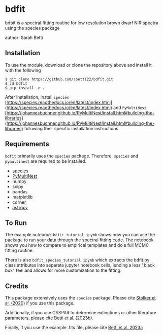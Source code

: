 # bdfit
bdbit is a spectral fitting routine for low resolution brown dwarf NIR spectra using the species package 

author: Sarah Betti

## Installation 
To use the module, download or clone the repository above and install it with the following 
```
$ git clone https://github.com/sbetti22/bdfit.git
$ cd bdfit
$ pip install -e .
````

After installation, install ```species``` [https://species.readthedocs.io/en/latest/index.html](https://species.readthedocs.io/en/latest/index.html) and ```PyMultiNest``` [https://johannesbuchner.github.io/PyMultiNest/install.html#building-the-libraries](https://johannesbuchner.github.io/PyMultiNest/install.html#building-the-libraries) following their specific installation instructions.


## Requirements
```bdfit``` primarily uses the ```species``` package. Therefore, ```species``` and ```pymultinest``` are required to be installed.  
  - [species](https://species.readthedocs.io/en/latest/index.html)
  - [PyMultiNest](https://johannesbuchner.github.io/PyMultiNest/install.html#building-the-libraries)
  - numpy
  - scipy
  - pandas
  - matplotlib
  - corner
  - [astropy](https://www.astropy.org)


## To Run
The example notebook ```bdfit_tutorial.ipynb``` shows how you can use the package to run your data through the spectral fitting code.  The notebook shows you how to compare to empirical templates and do a full MCMC fitting routine.  

There is also ```bdfit_species_tutorial.ipynb``` which extracts the bdfit.py class attributes into separate jupyter notebook cells, lending a less "black box" feel and allows for more customization to the fitting.   

## Credits
This package extensively uses the ```species``` package. Please cite [Stolker et al. (2020)](https://ui.adsabs.harvard.edu/abs/2020A%26A...635A.182S) if you use this package.  

Additionally, if you use CASPAR to determine extinctions or other literature parameters, please cite [Betti et al. (2023b)](https://ui.adsabs.harvard.edu/abs/2023AJ....166..262B/abstract).

Finally, if you use the example .fits file, please cite [Betti et al. 2023a](https://ui.adsabs.harvard.edu/abs/2023PhDT........13B/abstract)
